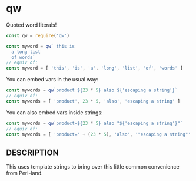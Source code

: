 # qw

Quoted word literals!

```js
const qw = require('qw')

const myword = qw` this is
  a long list
  of words`
// equiv of:
const myword = [ 'this', 'is', 'a', 'long', 'list', 'of', 'words' ]
```

You can embed vars in the usual way:

```js
const mywords = qw`product ${23 * 5} also ${'escaping a string'}`
// equiv of:
const mywords = [ 'product', 23 * 5, 'also', 'escaping a string' ]
```

You can also embed vars inside strings:

```js
const mywords = qw`product=${23 * 5} also "${'escaping a string'}"`
// equiv of:
const mywords = [ 'product=' + (23 * 5), 'also', '"escaping a string"' ]
```

## DESCRIPTION

This uses template strings to bring over this little common convenience from
Perl-land.

